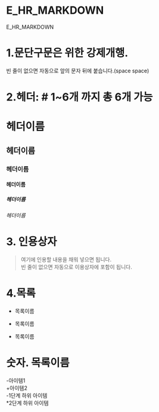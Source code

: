 # E_HR_MARKDOWN
E_HR_MARKDOWN

# 1.문단구문은 위한 강제개행.  
빈 줄이 없으면 자동으로 앞의 문자 뒤에 붙습니다.(space space)

# 2.헤더: # 1~6개 까지 총 6개 가능
# 헤더이름  
## 헤더이름  
### 헤더이름  
#### 헤더이름  
##### 헤더이름  
###### 헤더이름   

# 3. 인용상자
> 여기에 인용할 내용을 채워 넣으면 됩니다.  
빈 줄이 없으면 자동으로 이용상자에 포함이 됩니다.


# 4.목록
* 목록이름  
- 목록이름  
+ 목록이름  

# 숫자. 목록이름

-아이템1  
+아이템2  
 -1단계 하위 아이템  
 *2단계 하위 아이템  
